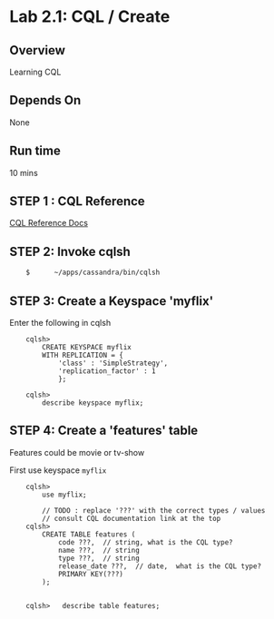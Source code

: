 <link rel='stylesheet' href='../assets/css/main.css'/>

# Lab 2.1: CQL / Create

## Overview

Learning CQL

## Depends On 

None

## Run time

10 mins

## STEP 1 : CQL Reference

[CQL Reference Docs](http://docs.datastax.com/en//cql/latest/cql/cqlIntro.html)

## STEP 2:  Invoke cqlsh

```bash
    $      ~/apps/cassandra/bin/cqlsh
```

##  STEP 3: Create a Keyspace 'myflix'

Enter the following in cqlsh

```
    cqlsh>
        CREATE KEYSPACE myflix
        WITH REPLICATION = {
            'class' : 'SimpleStrategy',
            'replication_factor' : 1
            };

    cqlsh>
        describe keyspace myflix;
```

## STEP 4:  Create a 'features' table

Features could be movie or tv-show

First use keyspace `myflix`

```
    cqlsh>
        use myflix;

        // TODO : replace '???' with the correct types / values
        // consult CQL documentation link at the top
    cqlsh>
        CREATE TABLE features (
            code ???,  // string, what is the CQL type?
            name ???,  // string
            type ???,  // string
            release_date ???,  // date,  what is the CQL type?
            PRIMARY KEY(???)
        );


    cqlsh>   describe table features;
```

